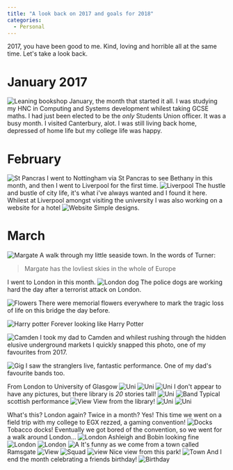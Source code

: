 ```yaml
---
title: "A look back on 2017 and goals for 2018"
categories:
  - Personal
---
```


2017, you have been good to me. Kind, loving and horrible all at the same time. Let's take a look back.

# January 2017
![Leaning bookshop](https://photos.app.goo.gl/2GwpnNPYi7u4f9Ik1)
January, the month that started it all. I was studying my HNC in Computing and Systems development whilest taking GCSE maths. I had just been elected to be the *only* Students Union officer. It was a busy month. I visited Canterbury, alot. I was still living back home, depressed of home life but my college life was happy.

# February
![St Pancras](https://photos.app.goo.gl/h9Ay5yaTDgh9JrQy2)
I went to Nottingham via St Pancras to see Bethany in this month, and then I went to Liverpool for the first time.
![Liverpool](https://photos.app.goo.gl/aNCE2xy7l8mPteqr2)
The hustle and bustle of city life, it's what i've always wanted and I found it here.
Whilest at Liverpool amongst visiting the university I was also working on a website for a hotel
![Website](https://photos.app.goo.gl/I7F1FJOp26kCbvtj2)
Simple designs.

# March
![Margate](https://photos.app.goo.gl/nVP3AVSQ3zDEQW043)
A walk through my little seaside town. In the words of Turner:
>Margate has the lovliest skies in the whole of Europe

I went to London in this month.
![London dog](https://photos.app.goo.gl/0kfTQ8B0ZWZs7ect2)
The police dogs are working hard the day after a terrorist attack on London.

![Flowers](https://photos.app.goo.gl/PRhH2irP1vVCJTzi1)
There were memorial flowers everywhere to mark the tragic loss of life on this bridge the day before.

![Harry potter](https://photos.app.goo.gl/OVn8dg9hY0EOmJfD2)
Forever looking like Harry Potter

![Camden](https://photos.app.goo.gl/q57DKWkVgZ6qbvcC2)
I took my dad to Camden and whilest rushing through the hidden elusive underground markets I quickly snapped this photo, one of my favourites from 2017.

![Gig](https://photos.app.goo.gl/dYvLjX9fJ9WUGBIy1)
I saw the stranglers live, fantastic performance. One of my dad's favourite bands too.

From London to University of Glasgow
![Uni](https://photos.app.goo.gl/IcpA8lXllmw5aj752)
![Uni](https://photos.app.goo.gl/Rhi7VoDKaRxtskqp2)
![Uni](https://photos.app.goo.gl/myGcZLC9KTtIiagJ2)
I don't appear to have any pictures, but there library is *20* stories tall!
![Uni](https://photos.app.goo.gl/HY5XBt0PZwMYHNMY2)
![Band](https://photos.app.goo.gl/1RmugbXmvbxAhqrx2)
Typical scottish performance
![View](https://photos.app.goo.gl/P87LMQcffggOPLHR2)
View from the library!
![Uni](https://photos.app.goo.gl/5D2q6ywAVpHQ0WSb2)
![Uni](https://photos.app.goo.gl/uhc38UXaOUCERznv2)

What's this? London again? Twice in a month? Yes!
This time we went on a field trip with my college to EGX rezzed, a gaming convention!
![Docks](https://photos.app.goo.gl/neL2XqPpOANhrUWx1)
Tobacco docks!
Eventually we got bored of the convention, so we went for a walk around London...
![London](https://photos.app.goo.gl/Nwj35U1QFrStEPhY2)
Ashleigh and Bobin looking fine 
![London](https://photos.app.goo.gl/wcAEt8aYfVjitZEN2)
![London](https://photos.app.goo.gl/L1kEVnmm7gmFODhl2)
![A](https://photos.app.goo.gl/ATvCNTnUGEUg5EmY2)
It's funny as we come from a town called Ramsgate
![View](https://photos.app.goo.gl/cB6EjvmpAVEpaXLI2)
![Squad](https://photos.app.goo.gl/cB6EjvmpAVEpaXLI2)
![view](https://photos.app.goo.gl/upjnfMlNY70s8SsY2)
Nice view from this park!
![Town](https://photos.app.goo.gl/Ylfw0nu2zw7YlZpD2)
And I end the month celebrating a friends birthday!
![Birthday](https://photos.app.goo.gl/UkzshSX3DaSUjyn23)
